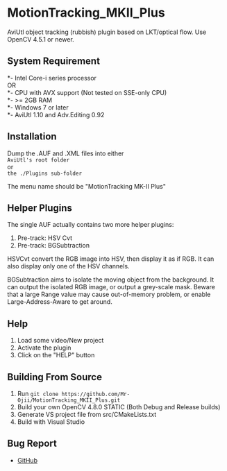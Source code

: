 # MotionTracking_MKII_Plus
AviUtl object tracking (rubbish) plugin based on LKT/optical flow. Use OpenCV 4.5.1 or newer.

## System Requirement
*- Intel Core-i series processor  
OR  
*- CPU with AVX support (Not tested on SSE-only CPU)  
*- \>= 2GB RAM  
*- Windows 7 or later  
*- AviUtl 1.10 and Adv.Editing 0.92

## Installation
Dump the .AUF and .XML files into either  
`AviUtl's root folder`  
or  
`the ./Plugins sub-folder`

The menu name should be "MotionTracking MK-II Plus"

## Helper Plugins
The single AUF actually contains two more helper plugins:
1. Pre-track: HSV Cvt
2. Pre-track: BGSubtraction

HSVCvt convert the RGB image into HSV, then display it as if RGB. It can also display only one of the HSV channels.

BGSubtraction aims to isolate the moving object from the background. It can output the isolated RGB image, or output a grey-scale mask. Beware that a large Range value may cause out-of-memory problem, or enable Large-Address-Aware to get around.

## Help
1. Load some video/New project
2. Activate the plugin
3. Click on the "HELP" button

## Building From Source
1. Run `git clone https://github.com/Mr-Ojii/MotionTracking_MKII_Plus.git`
2. Build your own OpenCV 4.8.0 STATIC (Both Debug and Release builds)
3. Generate VS project file from src/CMakeLists.txt
4. Build with Visual Studio

## Bug Report
* [GitHub](https://github.com/Mr-Ojii/MotionTracking_MKII_Plus)
